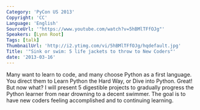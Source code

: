 ```yaml
---
Category: 'PyCon US 2013'
Copyright: 'CC'
Language: 'English'
SourceUrl: '"https://www.youtube.com/watch?v=5hBMlTFfOJg"'
Speakers: [Lynn Root]
Tags: [talk]
ThumbnailUrl: 'http://i2.ytimg.com/vi/5hBMlTFfOJg/hqdefault.jpg'
Title: '"Sink or swim: 5 life jackets to throw to New Coders"'
date: '2013-03-16'
---
```

Many want to learn to code, and many choose Python as a first language. You direct them to Learn Python the Hard Way, or Dive into Python. Great!  But now what? I will present 5 digestible projects to gradually progress the Python learner from near drowning to a decent swimmer. The goal is to have new coders feeling accomplished and to continuing learning.